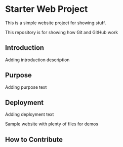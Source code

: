 # Starter Web Project
This is a simple website project for showing stuff.

This repository is for showing how Git and GitHub work
## Introduction
Adding introduction description

## Purpose
Adding purpose text

## Deployment
Adding deployment text

Sample website with plenty of files for demos

## How to Contribute